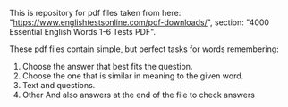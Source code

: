 This is repository for pdf files taken from here: 
    "https://www.englishtestsonline.com/pdf-downloads/", 
    section: "4000 Essential English Words 1-6 Tests PDF". 
    
These pdf files contain simple, but perfect tasks for words remembering:
  1. Choose the answer that best fits the question.
  2. Choose the one that is similar in meaning to the given word.
  3. Text and questions.
  4. Other
And also answers at the end of the file to check answers
